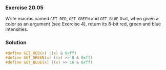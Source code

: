 ### Exercise 20.05

Write macros named `GET_RED`, `GET_GREEN` and `GET_BLUE` that, when given a
color as an argument (see Exercise 4), return its 8-bit red, green and blue
intensities.

### Solution

```c
#define GET_RED(x) ((x) & 0xff)
#define GET_GREEN(x) ((x) >> 8 & 0xff)
#define GET_BLUE(x) ((x) >> 16 & 0xff)
```
